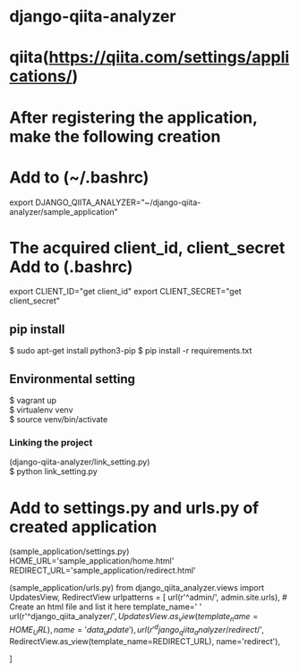 # django-qiita-analyzer

# qiita(https://qiita.com/settings/applications/) 
#      After registering the application, make the following creation


# Add to (~/.bashrc) 
export DJANGO_QIITA_ANALYZER="~/django-qiita-analyzer/sample_application"

# The acquired client_id, client_secret Add to (.bashrc)
export CLIENT_ID="get client_id"
export CLIENT_SECRET="get client_secret"


## pip install
$ sudo apt-get install python3-pip
$ pip install -r requirements.txt 

## Environmental setting
$ vagrant up  
$ virtualenv venv  
$ source venv/bin/activate  
 

### Linking the project
(django-qiita-analyzer/link_setting.py)  
$ python link_setting.py


# Add to settings.py and urls.py of created application
(sample_application/settings.py)
HOME_URL='sample_application/home.html'
REDIRECT_URL='sample_application/redirect.html'

(sample_application/urls.py)
from django_qiita_analyzer.views import UpdatesView, RedirectView
urlpatterns = [
    url(r'^admin/', admin.site.urls),
    # Create an html file and list it here template_name=' '
    url(r'^django_qiita_analyzer/$', UpdatesView.as_view(template_name=HOME_URL), name='data_update'),
    url(r'^django_qiita_analyzer/redirect/$', RedirectView.as_view(template_name=REDIRECT_URL), name='redirect'),

]



